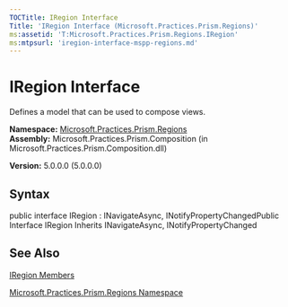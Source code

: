 ```yaml
---
TOCTitle: IRegion Interface
Title: 'IRegion Interface (Microsoft.Practices.Prism.Regions)'
ms:assetid: 'T:Microsoft.Practices.Prism.Regions.IRegion'
ms:mtpsurl: 'iregion-interface-mspp-regions.md'
---
```


# IRegion Interface

Defines a model that can be used to compose views.

**Namespace:** [Microsoft.Practices.Prism.Regions](https://msdn.microsoft.com/library/microsoft.practices.prism.regions)
**Assembly:** Microsoft.Practices.Prism.Composition (in Microsoft.Practices.Prism.Composition.dll)

**Version:** 5.0.0.0 (5.0.0.0)

## Syntax
public interface IRegion : INavigateAsync, INotifyPropertyChangedPublic Interface IRegion Inherits INavigateAsync, INotifyPropertyChanged

## See Also
[IRegion Members](https://msdn.microsoft.com/allmembers.t:microsoft.practices.prism.regions.iregion)

[Microsoft.Practices.Prism.Regions Namespace](https://msdn.microsoft.com/library/microsoft.practices.prism.regions)
